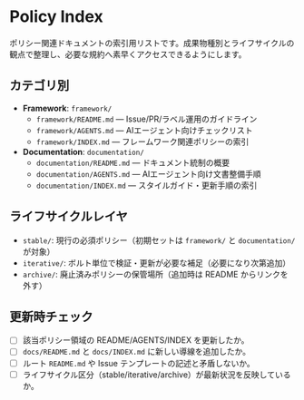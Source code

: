 # Policy Index

ポリシー関連ドキュメントの索引用リストです。成果物種別とライフサイクルの観点で整理し、必要な規約へ素早くアクセスできるようにします。

## カテゴリ別
- **Framework**: `framework/`
  - `framework/README.md` — Issue/PR/ラベル運用のガイドライン
  - `framework/AGENTS.md` — AIエージェント向けチェックリスト
  - `framework/INDEX.md` — フレームワーク関連ポリシーの索引
- **Documentation**: `documentation/`
  - `documentation/README.md` — ドキュメント統制の概要
  - `documentation/AGENTS.md` — AIエージェント向け文書整備手順
  - `documentation/INDEX.md` — スタイルガイド・更新手順の索引

## ライフサイクルレイヤ
- `stable/`: 現行の必須ポリシー（初期セットは `framework/` と `documentation/` が対象）
- `iterative/`: ボルト単位で検証・更新が必要な補足（必要になり次第追加）
- `archive/`: 廃止済みポリシーの保管場所（追加時は README からリンクを外す）

## 更新時チェック
- [ ] 該当ポリシー領域の README/AGENTS/INDEX を更新したか。
- [ ] `docs/README.md` と `docs/INDEX.md` に新しい導線を追加したか。
- [ ] ルート `README.md` や Issue テンプレートの記述と矛盾しないか。
- [ ] ライフサイクル区分（stable/iterative/archive）が最新状況を反映しているか。
